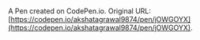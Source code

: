 # 

A Pen created on CodePen.io. Original URL: [https://codepen.io/akshatagrawal9874/pen/jOWGOYX](https://codepen.io/akshatagrawal9874/pen/jOWGOYX).


